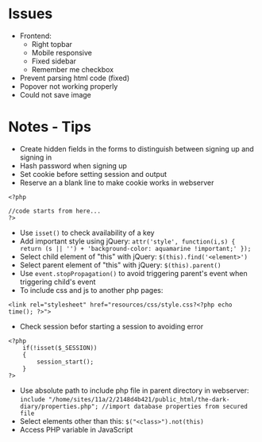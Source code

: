 # Issues
- Frontend: 
  - Right topbar
  - Mobile responsive
  - Fixed sidebar
  - Remember me checkbox
- Prevent parsing html code (fixed)
- Popover not working properly
- Could not save image

# Notes - Tips
- Create hidden fields in the forms to distinguish between signing up and signing in
- Hash password when signing up
- Set cookie before setting session and output
- Reserve an a blank line to make cookie works in webserver 
```
<?php

//code starts from here...
?>
```
- Use ```isset()``` to check availability of a key
- Add important style using jQuery: ```attr('style', function(i,s) { return (s || '') + 'background-color: aquamarine !important;' });```
- Select child element of "this" with jQuery: ```$(this).find('<element>')```
- Select parent element of "this" with jQuery: ```$(this).parent()```
- Use ```event.stopPropagation()``` to avoid triggering parent's event when triggering child's event
- To include css and js to another php pages: 
```
<link rel="stylesheet" href="resources/css/style.css?<?php echo time(); ?>">
```
- Check session befor starting a session to avoiding error 
```
<?php
    if(!isset($_SESSION)) 
    { 
        session_start(); 
    } 
?>
```

- Use absolute path to include php file in parent directory in webserver: ```include "/home/sites/11a/2/2148d4b421/public_html/the-dark-diary/properties.php"; //import database properties from secured file```
- Select elements other than this: ```$("<class>").not(this)```
- Access PHP variable in JavaScript 